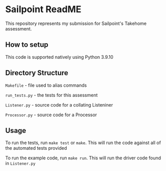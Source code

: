 # Sailpoint ReadME

This repository represents my submission for Sailpoint's Takehome assessment.

## How to setup

This code is supported natively using Python 3.9.10

## Directory Structure

`Makefile` - file used to alias commands

`run_tests.py` - the tests for this assessment

`Listener.py` - source code for a collating Listeniner

`Processor.py` - source code for a Processor

## Usage

To run the tests, run `make test` or `make`. This will run the code against all of the automated tests provided

To run the example code, run `make run`. This will run the driver code found in `Listener.py` 